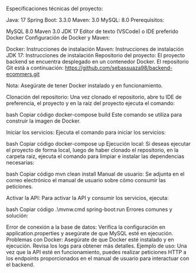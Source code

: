 Especificaciones técnicas del proyecto:

Java: 17
Spring Boot: 3.3.0
Maven: 3.0
MySQL: 8.0
Prerequisitos:

MySQL 8.0
Maven 3.0
JDK 17
Editor de texto (VSCode) o IDE preferido
Docker
Configuración de Docker y Maven:

Docker: Instrucciones de instalación
Maven: Instrucciones de instalación
JDK 17: Instrucciones de instalación
Repositorio del proyecto: El proyecto backend se encuentra desplegado en un contenedor Docker. El repositorio Git está a continuación: https://github.com/sebassuaza98/backend-ecommers.git

Nota: Asegúrate de tener Docker instalado y en funcionamiento.

Clonación del repositorio: Una vez clonado el repositorio, abre tu IDE de preferencia, el proyecto y en la raíz del proyecto ejecuta el comando:

bash
Copiar código
docker-compose build
Este comando se utiliza para construir la imagen de Docker.

Iniciar los servicios: Ejecuta el comando para iniciar los servicios:

bash
Copiar código
docker-compose up
Ejecución local: Si deseas ejecutar el proyecto de forma local, luego de haber clonado el repositorio, en la carpeta raíz, ejecuta el comando para limpiar e instalar las dependencias necesarias:

bash
Copiar código
mvn clean install
Manual de usuario: Se adjunta en el correo electrónico el manual de usuario sobre cómo consumir las peticiones.

Activar la API: Para activar la API y consumir los servicios, ejecuta:

bash
Copiar código
.\mvnw.cmd spring-boot:run
Errores comunes y solución:

Error de conexión a la base de datos: Verifica la configuración en application.properties y asegúrate de que MySQL esté en ejecución.
Problemas con Docker: Asegúrate de que Docker esté instalado y en ejecución. Revisa los logs para obtener más detalles.
Ejemplo de uso: Una vez que la API esté en funcionamiento, puedes realizar peticiones HTTP a los endpoints proporcionados en el manual de usuario para interactuar con el backend.
